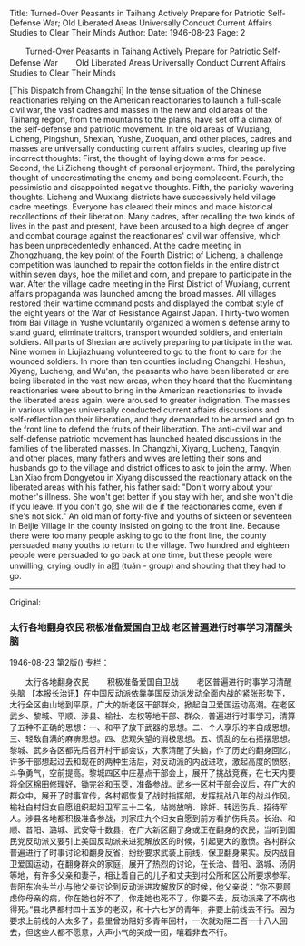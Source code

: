 Title: Turned-Over Peasants in Taihang Actively Prepare for Patriotic Self-Defense War; Old Liberated Areas Universally Conduct Current Affairs Studies to Clear Their Minds
Author:
Date: 1946-08-23
Page: 2

　　Turned-Over Peasants in Taihang Actively Prepare for Patriotic Self-Defense War
　　Old Liberated Areas Universally Conduct Current Affairs Studies to Clear Their Minds

[This Dispatch from Changzhi] In the tense situation of the Chinese reactionaries relying on the American reactionaries to launch a full-scale civil war, the vast cadres and masses in the new and old areas of the Taihang region, from the mountains to the plains, have set off a climax of the self-defense and patriotic movement. In the old areas of Wuxiang, Licheng, Pingshun, Shexian, Yushe, Zuoquan, and other places, cadres and masses are universally conducting current affairs studies, clearing up five incorrect thoughts: First, the thought of laying down arms for peace. Second, the Li Zicheng thought of personal enjoyment. Third, the paralyzing thought of underestimating the enemy and being complacent. Fourth, the pessimistic and disappointed negative thoughts. Fifth, the panicky wavering thoughts. Licheng and Wuxiang districts have successively held village cadre meetings. Everyone has cleared their minds and made historical recollections of their liberation. Many cadres, after recalling the two kinds of lives in the past and present, have been aroused to a high degree of anger and combat courage against the reactionaries' civil war offensive, which has been unprecedentedly enhanced. At the cadre meeting in Zhongzhuang, the key point of the Fourth District of Licheng, a challenge competition was launched to repair the cotton fields in the entire district within seven days, hoe the millet and corn, and prepare to participate in the war. After the village cadre meeting in the First District of Wuxiang, current affairs propaganda was launched among the broad masses. All villages restored their wartime command posts and displayed the combat style of the eight years of the War of Resistance Against Japan. Thirty-two women from Bai Village in Yushe voluntarily organized a women's defense army to stand guard, eliminate traitors, transport wounded soldiers, and entertain soldiers. All parts of Shexian are actively preparing to participate in the war. Nine women in Liujiazhuang volunteered to go to the front to care for the wounded soldiers. In more than ten counties including Changzhi, Heshun, Xiyang, Lucheng, and Wu'an, the peasants who have been liberated or are being liberated in the vast new areas, when they heard that the Kuomintang reactionaries were about to bring in the American reactionaries to invade the liberated areas again, were aroused to greater indignation. The masses in various villages universally conducted current affairs discussions and self-reflection on their liberation, and they demanded to be armed and go to the front line to defend the fruits of their liberation. The anti-civil war and self-defense patriotic movement has launched heated discussions in the families of the liberated masses. In Changzhi, Xiyang, Lucheng, Tangyin, and other places, many fathers and wives are letting their sons and husbands go to the village and district offices to ask to join the army. When Lan Xiao from Dongyetou in Xiyang discussed the reactionary attack on the liberated areas with his father, his father said: "Don't worry about your mother's illness. She won't get better if you stay with her, and she won't die if you leave. If you don't go, she will die if the reactionaries come, even if she's not sick." An old man of forty-five and youths of sixteen or seventeen in Beijie Village in the county insisted on going to the front line. Because there were too many people asking to go to the front line, the county persuaded many youths to return to the village. Two hundred and eighteen people were persuaded to go back at one time, but these people were unwilling, crying loudly in a团 (tuán - group) and shouting that they had to go.



<hr /> 

Original: 


### 太行各地翻身农民  积极准备爱国自卫战  老区普遍进行时事学习清醒头脑

1946-08-23
第2版()
专栏：

　　太行各地翻身农民
　　积极准备爱国自卫战
　　老区普遍进行时事学习清醒头脑
    【本报长治讯】在中国反动派依靠美国反动派发动全面内战的紧张形势下，太行全区由山地到平原，广大的新老区干部群众，掀起自卫爱国运动高潮。在老区武乡、黎城、平顺、涉县、榆社、左权等地干部、群众，普遍进行时事学习，清算了五种不正确的思想：一、和平了放下武器的思想。二、个人享乐的李自成思想。三、轻敌自满的麻痹思想。四、悲观失望的消极思想。五、慌乱的左右摇摆思想。黎城、武乡各区都先后召开村干部会议，大家清醒了头脑，作了历史的翻身回忆，许多干部想起过去和现在的两种生活后，对反动派的内战进攻，激起高度的愤怒，斗争勇气，空前提高。黎城四区中庄基点干部会上，展开了挑战竞赛，在七天内要将全区棉田修理好，锄完谷和玉茭，准备参战。武乡一区村干部会议后，在广大的群众中，展开了时事宣传，各村都恢复了战时指挥部，发挥抗战八年的战斗作风。榆社白村妇女自愿组织起妇卫军三十二名，站岗放哨、除奸、转运伤兵、招待军人。涉县各地都积极准备参战，刘家庄九个妇女自愿到前方看护伤兵员。长治、和顺、昔阳、潞城、武安等十数县，在广大新区翻了身或正在翻身的农民，当听到国民党反动派又要引上美国反动派来进犯解放区的时候，引起更大的激愤。各村群众普遍进行了时事讨论和翻身反省，纷纷要求武装上前线，保卫翻身果实。反内战自卫爱国运动，在翻身群众的家庭，展开了热烈的讨论，在长治、昔阳、潞城、汤阴等地，有许多父亲和妻子，相让着自己的儿子和丈夫到村公所和区公所要求参军。昔阳东冶头兰小与他父亲讨论到反动派进攻解放区的时候，他父亲说：“你不要顾虑你母亲的病，你在她也好不了，你走她也死不了，你要不去，反动派来了不病也得死。”县北界都村四十五岁的老汉，和十六七岁的青年，非要上前线去不行。因为要求上前线的人太多了，县里曾劝阻好多青年回村，一次就劝阻二百一十八人回去，但这些人都不愿意，大声小气的哭成一团，嚷着非去不行。
